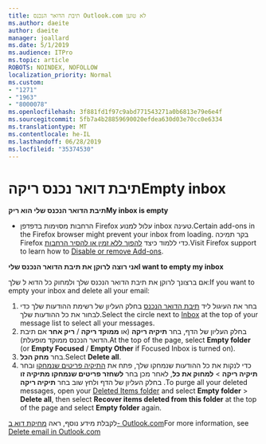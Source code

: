```yaml
---
title: תיבת הדואר הנכנס Outlook.com לא טוען
ms.author: daeite
author: daeite
manager: joallard
ms.date: 5/1/2019
ms.audience: ITPro
ms.topic: article
ROBOTS: NOINDEX, NOFOLLOW
localization_priority: Normal
ms.custom:
- "1271"
- "1963"
- "8000078"
ms.openlocfilehash: 3f881fd1f97c9abd771543271a0b6813e79e6e4f
ms.sourcegitcommit: 5fb7a4b28859690020efdea630d03e70cc0e6334
ms.translationtype: MT
ms.contentlocale: he-IL
ms.lasthandoff: 06/28/2019
ms.locfileid: "35374530"
---
```

# <a name="empty-inbox"></a><span data-ttu-id="d2b20-102">תיבת דואר נכנס ריקה</span><span class="sxs-lookup"><span data-stu-id="d2b20-102">Empty inbox</span></span>

<span data-ttu-id="d2b20-103">**תיבת הדואר הנכנס שלי הוא ריק**</span><span class="sxs-lookup"><span data-stu-id="d2b20-103">**My inbox is empty**</span></span>

- <span data-ttu-id="d2b20-104">הרחבות מסוימות בדפדפן Firefox עלול למנוע inbox טעינה.</span><span class="sxs-lookup"><span data-stu-id="d2b20-104">Certain add-ons in the Firefox browser might prevent your inbox from loading.</span></span> <span data-ttu-id="d2b20-105">בקר תמיכה Firefox כדי ללמוד כיצד [להפוך ללא זמין או להסיר הרחבות](https://support.mozilla.org/kb/disable-or-remove-add-ons).</span><span class="sxs-lookup"><span data-stu-id="d2b20-105">Visit Firefox support to learn how to [Disable or remove Add-ons](https://support.mozilla.org/kb/disable-or-remove-add-ons).</span></span>

<span data-ttu-id="d2b20-106">**אני רוצה לרוקן את תיבת הדואר הנכנס שלי**</span><span class="sxs-lookup"><span data-stu-id="d2b20-106">**I want to empty my inbox**</span></span>

<span data-ttu-id="d2b20-107">אם ברצונך לרוקן את תיבת הדואר הנכנס שלך ולמחוק כל הדוא ל שלך:</span><span class="sxs-lookup"><span data-stu-id="d2b20-107">If you want to empty your inbox and delete all your email:</span></span>

1. <span data-ttu-id="d2b20-108">בחר את העיגול ליד [תיבת הדואר הנכנס](https://outlook.live.com/mail/inbox) בחלק העליון של רשימת ההודעות שלך כדי לבחור את כל ההודעות שלך.</span><span class="sxs-lookup"><span data-stu-id="d2b20-108">Select the circle next to [Inbox](https://outlook.live.com/mail/inbox) at the top of your message list to select all your messages.</span></span>
1. <span data-ttu-id="d2b20-109">בחלק העליון של הדף, בחר **תיקיה ריקה** (או **ממוקד ריקה** / **ריק אחר** אם תיבת הדואר הנכנס ממוקד מופעלת).</span><span class="sxs-lookup"><span data-stu-id="d2b20-109">At the top of the page, select **Empty folder** (or **Empty Focused** / **Empty Other** if Focused Inbox is turned on).</span></span>
1. <span data-ttu-id="d2b20-110">בחר **מחק הכל**.</span><span class="sxs-lookup"><span data-stu-id="d2b20-110">Select **Delete all**.</span></span>
1. <span data-ttu-id="d2b20-111">כדי לנקות את כל ההודעות שנמחקו שלך, פתח את [התיקיה פריטים שנמחקו](https://outlook.live.com/mail/deleteditems) ובחר **תיקיה ריקה** > **למחוק את כל**, לאחר מכן בחר **לשחזר פריטים שנמחקו מתיקיה זו** בחלק העליון של הדף ולחץ שוב בחר **תיקיה ריקה** .</span><span class="sxs-lookup"><span data-stu-id="d2b20-111">To purge all your deleted messages, open your [Deleted Items folder](https://outlook.live.com/mail/deleteditems) and select **Empty folder** > **Delete all**, then select **Recover items deleted from this folder** at the top of the page and select **Empty folder** again.</span></span>

<span data-ttu-id="d2b20-112">לקבלת מידע נוסף, ראה [מחיקת דוא ב- Outlook.com](https://support.office.com/article/a9b63739-5392-412a-8e9a-d4b02708dee4)</span><span class="sxs-lookup"><span data-stu-id="d2b20-112">For more information, see [Delete email in Outlook.com](https://support.office.com/article/a9b63739-5392-412a-8e9a-d4b02708dee4)</span></span>